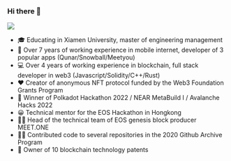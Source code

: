 ### Hi there 👋

![](https://github-readme-stats.vercel.app/api?username=wuyahuang&theme=buefy&hide_border=false&include_all_commits=true&count_private=true)<br/>

* 🎓 Educating in Xiamen University, master of engineering management
* 📱 Over 7 years of working experience in mobile internet, developer of 3 popular apps (Qunar/Snowball/Meetyou)
* 💻 Over 4 years of working experience in blockchain, full stack developer in web3 (Javascript/Solidity/C++/Rust)
* ❤️  Creator of anonymous NFT protocol funded by the Web3 Foundation Grants Program
* 🌱 Winner of Polkadot Hackathon 2022 / NEAR MetaBuild I / Avalanche Hacks 2022
* 😀 Technical mentor for the EOS Hackathon in Hongkong
* 🧑‍💼 Head of the technical team of EOS genesis block producer MEET.ONE
* 👨‍💻 Contributed code to several repositories in the 2020 Github Archive Program
* 🧐 Owner of 10 blockchain technology patents
